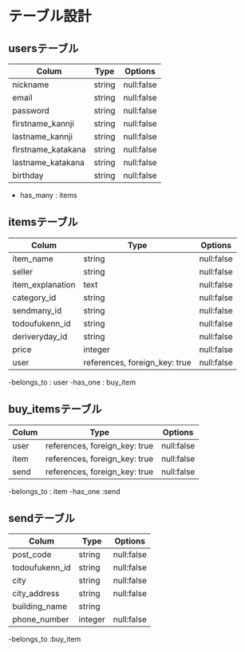 # テーブル設計

## usersテーブル
| Colum             | Type         | Options        |
|-------------------|--------------|----------------|
| nickname          | string       | null:false     | ニックネーム
| email             | string       | null:false     | メルアド
| password          | string       | null:false     | パスワード
| firstname_kannji  | string       | null:false     | 苗字 漢字
| lastname_kannji   | string       | null:false     | 名前 漢字
| firstname_katakana| string       | null:false     | 苗字 カタカナ
| lastname_katakana | string       | null:false     | 名前 カタカナ
| birthday          | string       | null:false     | 誕生日
- has_many : items

## itemsテーブル
| Colum             | Type         | Options        |
|-------------------|--------------|----------------|
| item_name         | string       | null:false     | 商品名
| seller            | string       | null:false     | 販売者
| item_explanation  | text         | null:false     | 商品説明
| category_id       | string       | null:false     | カテゴリー
| sendmany_id       | string       | null:false     | 送料
| todoufukenn_id    | string       | null:false     | 配送元（都道府県）
| deriveryday_id    | string       | null:false     | 配送日数
| price             | integer      | null:false     | 価格
| user              | references, foreign_key: true | null:false     |
-belongs_to : user
-has_one : buy_item


## buy_itemsテーブル

| Colum             | Type         | Options                         |
|-------------------|--------------|---------------------------------|
| user              | references, foreign_key: true | null:false     |
| item              | references, foreign_key: true | null:false     |
| send              | references, foreign_key: true | null:false     |
-belongs_to : item
-has_one :send

## sendテーブル
| Colum             | Type         | Options        |
|-------------------|--------------|----------------|
| post_code         | string       | null:false     | 郵便番号
| todoufukenn_id    | string       | null:false     | 都道府県
| city              | string       | null:false     | 市町村
| city_address      | string       | null:false     | 番地
| building_name     | string       |                | 建物名
| phone_number      | integer      | null:false     | 電話番号
-belongs_to :buy_item
